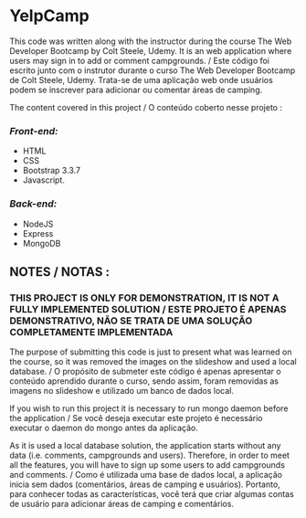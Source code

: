# YelpCamp

<p>This code was written along with the instructor during the course The Web Developer Bootcamp by Colt Steele, Udemy. It is an web application where users may sign in to add or comment campgrounds. / Este código foi escrito junto com o instrutor durante o curso The Web Developer Bootcamp de Colt Steele, Udemy. Trata-se de uma aplicação web onde usuários podem se inscrever para adicionar ou comentar áreas de camping.</p>

<p>The content covered in this project / O conteúdo coberto nesse projeto :</p>

<h3><em>Front-end:</em></h3>
<ul>
<li>HTML</li>
<li>CSS</li>
<li>Bootstrap 3.3.7</li>
<li>Javascript.</li>
</ul>
<h3><em>Back-end:</em></h3>
<ul>
<li>NodeJS</li>
<li>Express</li>
<li>MongoDB</li>
</ul>
<h2>NOTES / NOTAS :</h2>
<h3>THIS PROJECT IS ONLY FOR DEMONSTRATION, IT IS NOT A FULLY IMPLEMENTED SOLUTION / ESTE PROJETO É APENAS DEMONSTRATIVO, NÃO SE TRATA DE UMA SOLUÇÃO COMPLETAMENTE IMPLEMENTADA</h3>
<p>The purpose of submitting this code is just to present what was learned on the course, so it was removed the images on the slideshow and used a local database. / O propósito de submeter este código é apenas apresentar o conteúdo aprendido durante o curso, sendo assim, foram removidas as imagens no slideshow e utilizado um banco de dados local. </p>
<p>If you wish to run this project it is necessary to run mongo daemon before the application / Se você deseja executar este projeto é necessário executar o daemon do mongo antes da aplicação. </p>
<p>As it is used a local database solution, the application starts without any data (i.e. comments, campgrounds and users). Therefore, in order to meet all the features, you will have to sign up some users to add campgrounds and comments. / Como é utilizada uma base de dados local, a aplicação inicia sem dados (comentários, áreas de camping e usuários). Portanto, para conhecer todas as características, você terá que criar algumas contas de usuário para adicionar áreas de camping e comentários.</p> 
